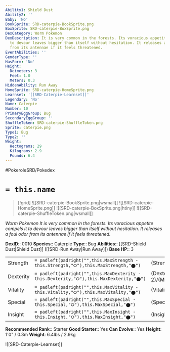 ```yaml
---
Ability1: Shield Dust
Ability2: ''
Baby: 'No'
BookSprite: SRD-caterpie-BookSprite.png
BoxSprite: SRD-caterpie-BoxSprite.png
DexCategory: Worm Pokemon
DexDescription: It is very common in the forests. Its voracious appetite compels it
  to devour leaves bigger than itself without hesitation. It releases a foul odor
  from its antennae if it feels threatened.
EventAbilities: ''
GenderType: ''
HasForm: 'No'
Height:
  Deimeters: 3
  Feet: 1.0
  Meters: 0.3
HiddenAbility: Run Away
HomeSprite: SRD-caterpie-HomeSprite.png
Learnset: '[[SRD-Caterpie-Learnset]]'
Legendary: 'No'
Name: Caterpie
Number: 10
PrimaryEggGroup: Bug
SecondaryEggGroup: ''
ShuffleToken: SRD-caterpie-ShuffleToken.png
Sprite: caterpie.png
Type1: Bug
Type2: ''
Weight:
  Hectograms: 29
  Kilograms: 2.9
  Pounds: 6.4
---
```


#PokeroleSRD/Pokedex

# `= this.name`

> [!grid]
> ![[SRD-caterpie-BookSprite.png|wsmall]]
> ![[SRD-caterpie-HomeSprite.png]]
> ![[SRD-caterpie-BoxSprite.png|htiny]]
> ![[SRD-caterpie-ShuffleToken.png|wsmall]]


*Worm Pokemon*
*It is very common in the forests. Its voracious appetite compels it to devour leaves bigger than itself without hesitation. It releases a foul odor from its antennae if it feels threatened.*

**DexID**:: 0010
**Species**:: Caterpie
**Type**:: Bug
**Abilities**:: [[SRD-Shield Dust|Shield Dust]] ([[SRD-Run Away|Run Away]])
**Base HP**:: 3

|           |                                                                                        |                                          |
| --------- | -------------------------------------------------------------------------------------- | ---------------------------------------- |
| Strength  | `= padleft(padright("",this.MaxStrength - this.Strength,"⭘"),this.MaxStrength,"⬤")`    | (Strength::1)/(MaxStrength::3)   |
| Dexterity | `= padleft(padright("",this.MaxDexterity - this.Dexterity,"⭘"),this.MaxDexterity,"⬤")` | (Dexterity:: 2)/(MaxDexterity::4) |
| Vitality  | `= padleft(padright("",this.MaxVitality - this.Vitality,"⭘"),this.MaxVitality,"⬤")`    | (Vitality::1)/(MaxVitality::3)   |
| Special   | `= padleft(padright("",this.MaxSpecial - this.Special,"⭘"),this.MaxSpecial,"⬤")`       | (Special::1)/(MaxSpecial::3)     |
| Insight   | `= padleft(padright("",this.MaxInsight - this.Insight,"⭘"),this.MaxInsight,"⬤")`       | (Insight::1)/(MaxInsight::3)     |


**Recommended Rank**:: Starter
**Good Starter**:: Yes
**Can Evolve**:: Yes
**Height**: 1'0" / 0.3m
**Weight**: 6.4lbs / 2.9kg

![[SRD-Caterpie-Learnset]]